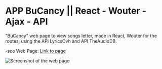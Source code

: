 # APP BuCancy || React - Wouter - Ajax - API

"BuCancy" web page to view songs letter, made in React, Wouter for the routes, using the API LyricsOvh and API TheAudioDB.

-see Web Page: [Link to page](https://sergio-ivan-melgarejo.github.io/react-bucancy/)

![Screenshot of the web page](./screencapture.png)